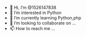 - 👋 Hi, I’m @1526147838
- 👀 I’m interested in Python
- 🌱 I’m currently learning Python,php
- 💞️ I’m looking to collaborate on ...
- 📫 How to reach me ...

<!---
1526147838/1526147838 is a ✨ special ✨ repository because its `README.md` (this file) appears on your GitHub profile.
You can click the Preview link to take a look at your changes.
--->
